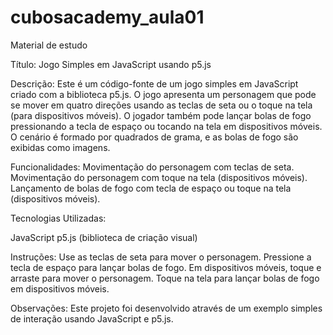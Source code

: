 # cubosacademy_aula01
Material de estudo

Título: Jogo Simples em JavaScript usando p5.js

Descrição:
Este é um código-fonte de um jogo simples em JavaScript criado com a biblioteca p5.js. 
O jogo apresenta um personagem que pode se mover em quatro direções usando as teclas de seta ou o toque na tela (para dispositivos móveis). 
O jogador também pode lançar bolas de fogo pressionando a tecla de espaço ou tocando na tela em dispositivos móveis. 
O cenário é formado por quadrados de grama, e as bolas de fogo são exibidas como imagens.

Funcionalidades:
Movimentação do personagem com teclas de seta.
Movimentação do personagem com toque na tela (dispositivos móveis).
Lançamento de bolas de fogo com tecla de espaço ou toque na tela (dispositivos móveis).

Tecnologias Utilizadas:

JavaScript
p5.js (biblioteca de criação visual)

Instruções:
Use as teclas de seta para mover o personagem.
Pressione a tecla de espaço para lançar bolas de fogo.
Em dispositivos móveis, toque e arraste para mover o personagem.
Toque na tela para lançar bolas de fogo em dispositivos móveis.

Observações:
Este projeto foi desenvolvido através de um exemplo simples de interação usando JavaScript e p5.js. 
